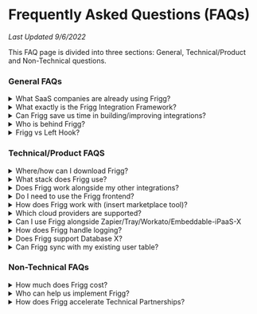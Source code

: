 # Frequently Asked Questions (FAQs)

_Last Updated 9/6/2022_

This FAQ page is divided into three sections: General, Technical/Product and Non-Technical questions.

### General FAQs

<details>

<summary>What SaaS companies are already using Frigg?</summary>

Frigg is powering +10 integrations (total) for these early adopters:\


### ****[**Crossbeam**](https://partnercloud.crossbeam.com/)****

* **monday.com**
* **ActiveCampaign**
* **Rollworks**
* **Salesloft**
* **Hubspot**
* **Terminus**
* **Outreach.io**

### ****[**Clyde**](https://partners.joinclyde.com/tech-partners/)****

* **Gorgias**
* **Attentive**

### ****[**FastSpring Interactive Quotes**](https://fastspring.com/docs/interactive-quotes-overview/)

* **SalesForce**
* **HubSpot**

****

</details>

<details>

<summary>What exactly is the Frigg Integration Framework?</summary>

Frigg is an open source software framework to help developers build and maintain direct/native integrations faster.

Frigg is free to use and available under the MIT license.

Frigg is an installable _package_ that can be hosted/run on the cloud infrastructure provider of your choice.

Frigg is **NOT** SaaS or hosted software. While it compares favorably to iPaaS solutions (either embedded or stand-alone like Zapier), it is fundamentally different in its architecture and cost approach.

</details>

<details>

<summary>Can Frigg save us time in building/improving integrations?</summary>

Yes. Frigg provides developers with an opinionated, ready-to-use framework, as well as several API Modules representing +20 different target partner APIs. These assets with help a product team save many hours of decision-making and code development.

</details>

<details>

<summary>Who is behind Frigg?</summary>

Frigg was first created by [Left Hook](https://lefthook.com). It is now used by several B2B SaaS companies to power more than 20 different direct/native integrations.

An open source community of contributors and supporters is now forming around the Frigg Framework project. Please [join us](support.md)!

</details>

<details>

<summary>Frigg vs Left Hook?</summary>

Left Hook is software company that builds and maintains integrations for B2B SaaS companies.

Left Hook created the Frigg Integration Framework as a way to accelerate development for its clients.

Frigg is an open source software framework that is freely available without engaging with Left Hook or paying any licensing fee.

While Left Hook is currently Frigg's primary developer, eventually Frigg will be improved and expanded by its open source community members.

</details>

### Technical/Product FAQS

<details>

<summary>Where/how can I download Frigg?</summary>

Frigg is available both as an [NPM package](../develop/tutorials/quick-start/) and on [Github](https://github.com/friggframework/frigg).

</details>

<details>

<summary>What stack does Frigg use?</summary>

Frigg is written in Node.js and relies on the Serverless.com framework, but is otherwise highly adaptable to your organization’s stack and CI/CD processes. Optional frontend components are written in React.JS, but Frigg's API-driven architecture allows it to be used by any front-end system.

</details>

<details>

<summary>Does Frigg work alongside my other integrations?</summary>

Absolutely. Frigg can power all of your direct/native integrations, or a subset of them.&#x20;

Because Frigg's backend service is accessible via API, your frontend team can add a Frigg-powered integration into your existing directory/marketplace, and leverage your existing UI for user-managed authentication and configuration.

</details>

<details>

<summary>Do I need to use the Frigg frontend?</summary>

No. Frigg can be used with any frontend system via API.

</details>

<details>

<summary>How does Frigg work with (insert marketplace tool)?</summary>

Yes, if that tool can facilitate using APIs to authenticate and configure a user's integration.

</details>

<details>

<summary>Which cloud providers are supported?</summary>

Frigg leverages (and requires) the [Serverless.com framework](https://github.com/serverless/serverless), which means it can run on many different cloud services including:\


AWS

Microsoft Azure

Google Cloud

Tencent Cloud

Cloudflare

Alibaba Cloud

twilio

</details>

<details>

<summary>Can I use Frigg alongside Zapier/Tray/Workato/Embeddable-iPaaS-X</summary>



</details>

<details>

<summary>How does Frigg handle logging?</summary>



</details>

<details>

<summary>Does Frigg support Database X?</summary>



</details>

<details>

<summary>Can Frigg sync with my existing user table?</summary>



</details>

### Non-Technical FAQs

<details>

<summary>How much does Frigg cost?</summary>

Frigg is free, open source software under the MIT license. There is no fee to use it.

Note that Frigg's creators ([Left Hook](https://lefthook.com)) sell professional services to help SaaS leaders implement Frigg, add features, and customize Frigg to your specific needs. Visit [Left Hook's website](https://lefthook.com) to connect and discuss your needs.

</details>

<details>

<summary>Who can help us implement Frigg?</summary>

Frigg was created by developers at [Left Hook](https://lefthook.com), who uses Frigg to build integrations for many SaaS leaders. Left Hook provides both consulting and contract development services to help SaaS leaders plan, execute, and maintain their Frigg-powered integrations. Contact [Left Hook](https://lefthook.com) for more information.

</details>

<details>

<summary>How does Frigg accelerate Technical Partnerships?</summary>

You should read our [Frigg Non-Technical Overview](https://frigg.lefthook.com/overview).

But TLDR:

When two partnership leaders seek to build an integration to co-market and co-sell around, their companies often struggle to muster the product management and development resources required to get a useful integration built. And as we've seen a 100 times: no tech, no partnership!

With Frigg, the development process accelerates so that the business relationship can launch and flourish faster.

</details>
